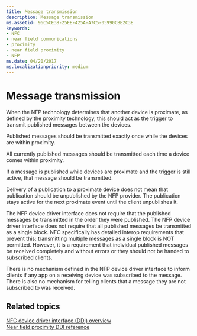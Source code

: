 ```yaml
---
title: Message transmission
description: Message transmission
ms.assetid: 96C5CE38-25EE-425A-A7C5-05990CBE2C3E
keywords:
- NFC
- near field communications
- proximity
- near field proximity
- NFP
ms.date: 04/20/2017
ms.localizationpriority: medium
---
```


# Message transmission


When the NFP technology determines that another device is proximate, as defined by the proximity technology, this should act as the trigger to transmit published messages between the devices.

Published messages should be transmitted exactly once while the devices are within proximity.

All currently published messages should be transmitted each time a device comes within proximity.

If a message is published while devices are proximate and the trigger is still active, that message should be transmitted.

Delivery of a publication to a proximate device does not mean that publication should be unpublished by the NFP provider. The publication stays active for the next proximate event until the client unpublishes it.

The NFP device driver interface does not require that the published messages be transmitted in the order they were published. The NFP device driver interface does not require that all published messages be transmitted as a single block. NFC specifically has detailed interop requirements that prevent this: transmitting multiple messages as a single block is NOT permitted. However, it is a requirement that individual published messages be received completely and without errors or they should not be handed to subscribed clients.

There is no mechanism defined in the NFP device driver interface to inform clients if any app on a receiving device was subscribed to the message. There is also no mechanism for telling clients that a message they are not subscribed to was received.

 

 
## Related topics
[NFC device driver interface (DDI) overview](https://msdn.microsoft.com/library/windows/hardware/mt715815)  
[Near field proximity DDI reference](https://msdn.microsoft.com/library/windows/hardware/jj866056)  

